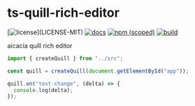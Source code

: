 # ts-quill-rich-editor

[![license](https://img.shields.io/badge/license-MIT%2FApache--2.0-blue")](LICENSE-MIT)
[![docs](https://img.shields.io/badge/docs-typescript-blue.svg)](https://aicacia.github.io/ts-quill-rich-editor/)
[![npm (scoped)](https://img.shields.io/npm/v/@aicacia/quill-rich-editor)](https://www.npmjs.com/package/@aicacia/quill-rich-editor)
[![build](https://github.com/aicacia/ts-quill-rich-editor/workflows/Test/badge.svg)](https://github.com/aicacia/ts-quill-rich-editor/actions?query=workflow%3ATest)

aicacia quill rich editor

```ts
import { createQuill } from "../src";

const quill = createQuill(document.getElementById("app"));

quill.on("text-change", (delta) => {
  console.log(delta);
});
```
